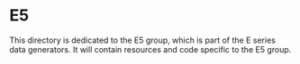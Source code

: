 # E5

This directory is dedicated to the E5 group, which is part of the E series data generators. It will contain resources and code specific to the E5 group.

